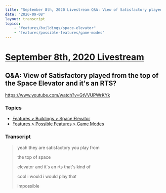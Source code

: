 ```yaml
---
title: "September 8th, 2020 Livestream Q&A: View of Satisfactory played from the top of the Space Elevator and it's an RTS?"
date: "2020-09-08"
layout: transcript
topics:
    - "features/buildings/space-elevator"
    - "features/possible-features/game-modes"
---
```

# [September 8th, 2020 Livestream](../2020-09-08.md)
## Q&A: View of Satisfactory played from the top of the Space Elevator and it's an RTS?
https://www.youtube.com/watch?v=GtVVUPWrKYk

### Topics
* [Features > Buildings > Space Elevator](../topics/features/buildings/space-elevator.md)
* [Features > Possible Features > Game Modes](../topics/features/possible-features/game-modes.md)

### Transcript

> yeah they are satisfactory you play from
>
> the top of space
>
> elevator and it's an rts that's kind of
>
> cool i would i would play that
>
> impossible

